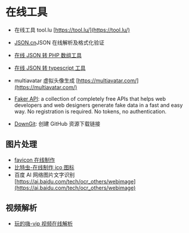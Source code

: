 # 在线工具

- 在线工具 tool.lu [https://tool.lu/](https://tool.lu/)

- [JSON.cn](https://www.json.cn/)JSON 在线解析及格式化验证

- [在线 JSON 转 PHP 数组工具](https://uutool.cn/json2php/)

- [在线 JSON 转 typescript 工具](https://tooltt.com/json2typescript/)

- multiavatar 虚拟头像生成 [https://multiavatar.com/](https://multiavatar.com/)

- [Faker API](https://fakerapi.it/it): a collection of completely free APIs that helps web developers and web designers generate fake data in a fast and easy way. No registration is required. No tokens, no authentication.

- [DownGit](https://zhoudaxiaa.gitee.io/downgit/): 创建 GitHub 资源下载链接

## 图片处理

- [favicon 在线制作](https://tool.lu/favicon/)
- [比特虫-在线制作 ico 图标](https://www.bitbug.net/)
- 百度 AI 网络图片文字识别 [https://ai.baidu.com/tech/ocr_others/webimage](https://ai.baidu.com/tech/ocr_others/webimage)

## 视频解析

- [玩的嗨-vip 视频在线解析](https://tv.wandhi.com/go.html)

